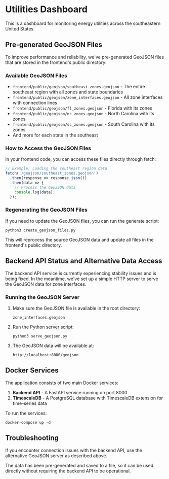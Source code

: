 # Utilities Dashboard

This is a dashboard for monitoring energy utilities across the southeastern United States.

## Pre-generated GeoJSON Files

To improve performance and reliability, we've pre-generated GeoJSON files that are stored in the frontend's public directory:

### Available GeoJSON Files

- `frontend/public/geojson/southeast_zones.geojson` - The entire southeast region with all zones and state boundaries
- `frontend/public/geojson/zone_interfaces.geojson` - All zone interfaces with connection lines
- `frontend/public/geojson/fl_zones.geojson` - Florida with its zones
- `frontend/public/geojson/nc_zones.geojson` - North Carolina with its zones
- `frontend/public/geojson/sc_zones.geojson` - South Carolina with its zones
- And more for each state in the southeast

### How to Access the GeoJSON Files

In your frontend code, you can access these files directly through fetch:

```javascript
// Example: Loading the southeast region data
fetch('/geojson/southeast_zones.geojson')
  .then(response => response.json())
  .then(data => {
    // Process the GeoJSON data
    console.log(data);
  });
```

### Regenerating the GeoJSON Files

If you need to update the GeoJSON files, you can run the generate script:

```
python3 create_geojson_files.py
```

This will reprocess the source GeoJSON data and update all files in the frontend's public directory.

## Backend API Status and Alternative Data Access

The backend API service is currently experiencing stability issues and is being fixed. In the meantime, we've set up a simple HTTP server to serve the GeoJSON data for zone interfaces.

### Running the GeoJSON Server

1. Make sure the GeoJSON file is available in the root directory:
   ```
   zone_interfaces.geojson
   ```

2. Run the Python server script:
   ```
   python3 serve_geojson.py
   ```

3. The GeoJSON data will be available at:
   ```
   http://localhost:8080/geojson
   ```

## Docker Services

The application consists of two main Docker services:

1. **Backend API** - A FastAPI service running on port 8000
2. **TimescaleDB** - A PostgreSQL database with TimescaleDB extension for time-series data

To run the services:

```
docker-compose up -d
```

## Troubleshooting

If you encounter connection issues with the backend API, use the alternative GeoJSON server as described above.

The data has been pre-generated and saved to a file, so it can be used directly without requiring the backend API to be operational. 